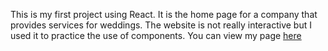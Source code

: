 This is my first project using React. It is the home page for a company that provides services for weddings. The website is not really interactive but I used it to practice the use of components. You can view my page [here](https://aolumoh.github.io/components)
